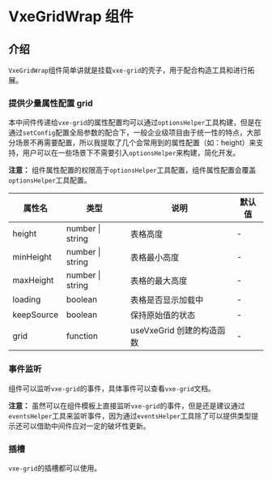 # VxeGridWrap 组件

## 介绍

`VxeGridWrap`组件简单讲就是挂载`vxe-grid`的壳子，用于配合构造工具和进行拓展。

### 提供少量属性配置 grid

本中间件传递给`vxe-grid`的属性配置均可以通过`optionsHelper`工具构建，但是在通过`setConfig`配置全局参数的配合下，一般企业级项目由于统一性的特点，大部分场景不再需要配置，所以我提取了几个会常用到的属性配置（如：height）来支持，用户可以在一些场景下不需要引入`optionsHelper`来构建，简化开发。

**注意：** 组件属性配置的权限高于`optionsHelper`工具配置，组件属性配置会覆盖`optionsHelper`工具配置。

| 属性名     | 类型             | 说明                      | 默认值 |
| ---------- | ---------------- | ------------------------- | ------ |
| height     | number \| string | 表格高度                  | -      |
| minHeight  | number \| string | 表格最小高度              | -      |
| maxHeight  | number \| string | 表格的最大高度            | -      |
| loading    | boolean          | 表格是否显示加载中        | -      |
| keepSource | boolean          | 保持原始值的状态          | -      |
| grid       | function         | useVxeGrid 创建的构造函数 | -      |

### 事件监听

组件可以监听`vxe-grid`的事件，具体事件可以查看`vxe-grid`文档。

**注意：** 虽然可以在组件模板上直接监听`vxe-grid`的事件，但是还是建议通过`eventsHelper`工具来监听事件，因为通过`eventsHelper`工具除了可以提供类型提示还可以借助中间件应对一定的破坏性更新。

### 插槽

`vxe-grid`的插槽都可以使用。
